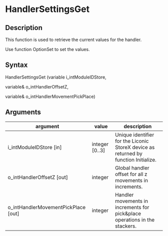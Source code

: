 # HandlerSettingsGet

## Description

This function is used to retrieve the current values for the handler.

Use function OptionSet to set the values.

## Syntax

HandlerSettingsGet (variable i\_intModuleIDStore,

variable& o\_intHandlerOffsetZ,

variable& o\_intHandlerMovementPickPlace)

## Arguments

| **argument**                          | **value**       | **description**                                                                     |
| ------------------------------------- | --------------- | ----------------------------------------------------------------------------------- |
| i\_intModuleIDStore \[in]             | integer \[0..3] | Unique identifier for the Liconic StoreX device as returned by function Initialize. |
| o\_intHandlerOffsetZ \[out]           | integer         | Global handler offset for all z movements in increments.                            |
| o\_intHandlerMovementPickPlace \[out] | integer         | Handler movements in increments for pick\&place operations in the stackers.         |
